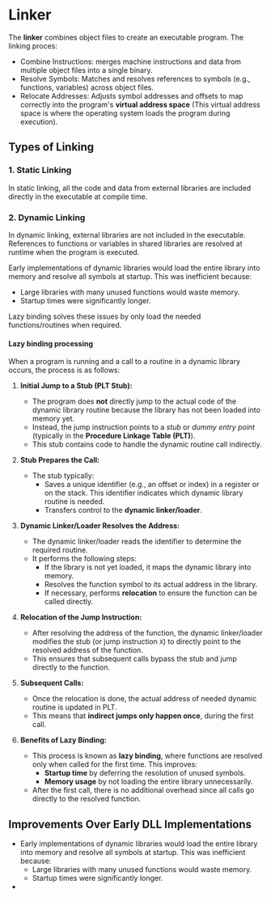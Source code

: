 # Linker

The **linker** combines object files to create an executable program. The linking proces:
- Combine Instructions: merges machine instructions and data from multiple object files into a single binary.
- Resolve Symbols: Matches and resolves references to symbols (e.g., functions, variables) across object files.
- Relocate Addresses: Adjusts symbol addresses and offsets to map correctly into the program's **virtual address space** (This virtual address space is where the operating system loads the program during execution).

## Types of Linking

### 1. Static Linking

In static linking, all the code and data from external libraries are included directly in the executable at compile time.

### 2. Dynamic Linking

In dynamic linking, external libraries are not included in the executable. References to functions or variables in shared libraries are resolved at runtime when the program is executed.

Early implementations of dynamic libraries would load the entire library into memory and resolve all symbols at startup. This was inefficient because:
  - Large libraries with many unused functions would waste memory.
  - Startup times were significantly longer.

Lazy binding solves these issues by only load the needed functions/routines when required.

#### Lazy binding processing

When a program is running and a call to a routine in a dynamic library occurs, the process is as follows:

1. **Initial Jump to a Stub (PLT Stub):**
   - The program does **not** directly jump to the actual code of the dynamic library routine because the library has not been loaded into memory yet.
   - Instead, the jump instruction points to a *stub* or *dummy entry point* (typically in the **Procedure Linkage Table (PLT)**).
   - This stub contains code to handle the dynamic routine call indirectly.

2. **Stub Prepares the Call:**
   - The stub typically:
     - Saves a unique identifier (e.g., an offset or index) in a register or on the stack. This identifier indicates which dynamic library routine is needed.
     - Transfers control to the **dynamic linker/loader**.

3. **Dynamic Linker/Loader Resolves the Address:**
   - The dynamic linker/loader reads the identifier to determine the required routine.
   - It performs the following steps:
     - If the library is not yet loaded, it maps the dynamic library into memory.
     - Resolves the function symbol to its actual address in the library.
     - If necessary, performs **relocation** to ensure the function can be called directly.

4. **Relocation of the Jump Instruction:**
   - After resolving the address of the function, the dynamic linker/loader modifies the stub (or jump instruction `X`) to directly point to the resolved address of the function.
   - This ensures that subsequent calls bypass the stub and jump directly to the function.

5. **Subsequent Calls:**
   - Once the relocation is done, the actual address of needed dynamic routine is updated in PLT.
   - This means that **indirect jumps only happen once**, during the first call.

6. **Benefits of Lazy Binding:**
   - This process is known as **lazy binding**, where functions are resolved only when called for the first time. This improves:
     - **Startup time** by deferring the resolution of unused symbols.
     - **Memory usage** by not loading the entire library unnecessarily.
   - After the first call, there is no additional overhead since all calls go directly to the resolved function.

## Improvements Over Early DLL Implementations

- Early implementations of dynamic libraries would load the entire library into memory and resolve all symbols at startup. This was inefficient because:
  - Large libraries with many unused functions would waste memory.
  - Startup times were significantly longer.
- 